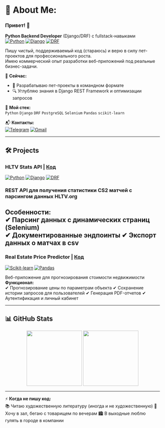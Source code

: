 # 💫 About Me:
### Привет! 👋  
**Python Backend Developer** (Django/DRF) с fullstack-навыками  
[![Python](https://img.shields.io/badge/Python-3776AB?style=flat&logo=python&logoColor=white)](https://www.python.org/)
[![Django](https://img.shields.io/badge/Django-092E20?style=flat&logo=django&logoColor=white)](https://www.djangoproject.com/)
[![DRF](https://img.shields.io/badge/DRF-ff1709?style=flat&logo=django&logoColor=white)](https://www.django-rest-framework.org/)

Пишу чистый, поддерживаемый код (стараюсь) и верю в силу пет-проектов для профессионального роста.  
Имею коммерческий опыт разработки веб-приложений под реальные бизнес-задачи.

🔭 **Сейчас:**  
- 🚀 Разрабатываю пет-проекты в командном формате  
- 🔍 Углубляю знания в Django REST Framework и оптимизации запросов  

🌱 **Мой стек:**  
`Python` `Django` `DRF` `PostgreSQL` `Selenium` `Pandas` `scikit-learn`  

📬 **Контакты:**  
[![Telegram](https://img.shields.io/badge/Telegram-2CA5E0?style=flat&logo=telegram&logoColor=white)](https://t.me/gmrco1)
[![Gmail](https://img.shields.io/badge/Gmail-D14836?style=flat&logo=gmail&logoColor=white)](mailto:idudko222@gmail.com)

---

## 🛠️ Projects

### **HLTV Stats API** | [Код](https://github.com/idudko222/htlv)
[![Python](https://img.shields.io/badge/Python-3.10+-yellow?style=flat)](https://python.org)
[![Django](https://img.shields.io/badge/Django-4.0-brightgreen?style=flat)](https://djangoproject.com)
[![DRF](https://img.shields.io/badge/DRF-3.14-red?style=flat)](https://www.django-rest-framework.org)

### REST API для получения статистики CS2 матчей с парсингом данных HLTV.org 
**Особенности:**  
✔ Парсинг данных с динамических страниц (Selenium)  
✔ Документированные эндпоинты
✔ Экспорт данных о матчах в csv 
---

### Real Estate Price Predictor  | [Код](https://github.com/idudko222/ForecastingCompl)
[![Scikit-learn](https://img.shields.io/badge/scikit--learn-F7931E?style=flat&logo=scikit-learn&logoColor=white)](https://scikit-learn.org)
[![Pandas](https://img.shields.io/badge/Pandas-150458?style=flat&logo=pandas&logoColor=white)](https://pandas.pydata.org)

Веб-приложение для прогнозирования стоимости недвижимости  
**Функционал:**  
✔ Прогнозирование цены по параметрам объекта
✔ Сохранение истории запросов для пользователей
✔  Генерация PDF-отчетов
✔  Аутентификация и личный кабинет

---

## 📊 GitHub Stats  
<div align="center">
  <img height="180em" src="https://github-readme-stats.vercel.app/api?username=idudko222&show_icons=true&theme=radical" />
  <img height="180em" src="https://github-readme-stats.vercel.app/api/top-langs/?username=idudko222&layout=compact&theme=radical" />
</div>

---

⚡ **Когда не пишу код:**  
📚 Читаю художественную литературу (иногда и не художественную)
🏈 Хочу в зал, бегаю с товарищем по вечерам
🏙️ В выходные люблю гулять в городе в компании
